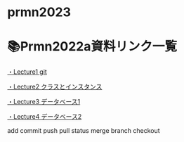 # prmn2023

# 📚Prmn2022a資料リンク一覧

[・Lecture1 git](Lecture/Lecture1.md)

[・Lecture2 クラスとインスタンス](Lecture/lecture2.md)

[・Lecture3 データベース1](Lecture/lecture3.md)

[・Lecture4 データベース2](Lecture/lecture3.md)

add
commit
push
pull
status
merge
branch
checkout

